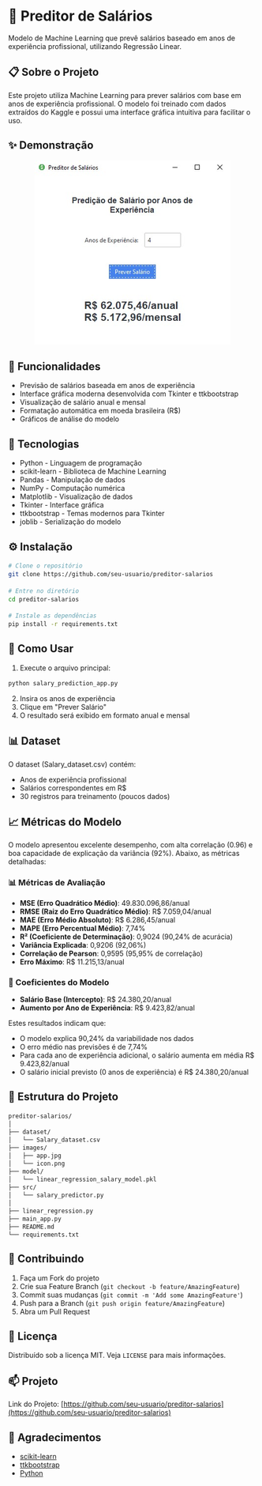 # 🤖 Preditor de Salários

Modelo de Machine Learning que prevê salários baseado em anos de experiência profissional, utilizando Regressão Linear.

## 📋 Sobre o Projeto

Este projeto utiliza Machine Learning para prever salários com base em anos de experiência profissional. O modelo foi treinado com dados extraídos do Kaggle e possui uma interface gráfica intuitiva para facilitar o uso.

## ✨ Demonstração

<p align="center">
    <img src="images/app.jpg" alt="Screenshot da Aplicação">
</p>

## 🎯 Funcionalidades

- Previsão de salários baseada em anos de experiência
- Interface gráfica moderna desenvolvida com Tkinter e ttkbootstrap
- Visualização de salário anual e mensal
- Formatação automática em moeda brasileira (R$)
- Gráficos de análise do modelo

## 🔧 Tecnologias

- Python - Linguagem de programação
- scikit-learn - Biblioteca de Machine Learning
- Pandas - Manipulação de dados
- NumPy - Computação numérica
- Matplotlib - Visualização de dados
- Tkinter - Interface gráfica
- ttkbootstrap - Temas modernos para Tkinter
- joblib - Serialização do modelo

## ⚙️ Instalação

```bash
# Clone o repositório
git clone https://github.com/seu-usuario/preditor-salarios

# Entre no diretório
cd preditor-salarios

# Instale as dependências
pip install -r requirements.txt
```

## 🚀 Como Usar

1. Execute o arquivo principal:
```bash
python salary_prediction_app.py
```

2. Insira os anos de experiência
3. Clique em "Prever Salário"
4. O resultado será exibido em formato anual e mensal

## 📊 Dataset

O dataset (Salary_dataset.csv) contém:
- Anos de experiência profissional
- Salários correspondentes em R$
- 30 registros para treinamento (poucos dados)

## 📈 Métricas do Modelo

O modelo apresentou excelente desempenho, com alta correlação (0.96) e boa capacidade de explicação da variância (92%). Abaixo, as métricas detalhadas:

### 📊 Métricas de Avaliação
- **MSE (Erro Quadrático Médio)**: 49.830.096,86/anual
- **RMSE (Raiz do Erro Quadrático Médio)**: R$ 7.059,04/anual
- **MAE (Erro Médio Absoluto)**: R$ 6.286,45/anual
- **MAPE (Erro Percentual Médio)**: 7,74%
- **R² (Coeficiente de Determinação)**: 0,9024 (90,24% de acurácia)
- **Variância Explicada**: 0,9206 (92,06%)
- **Correlação de Pearson**: 0,9595 (95,95% de correlação)
- **Erro Máximo**: R$ 11.215,13/anual

### 🎯 Coeficientes do Modelo
- **Salário Base (Intercepto)**: R$ 24.380,20/anual
- **Aumento por Ano de Experiência**: R$ 9.423,82/anual

Estes resultados indicam que:
- O modelo explica 90,24% da variabilidade nos dados
- O erro médio nas previsões é de 7,74%
- Para cada ano de experiência adicional, o salário aumenta em média R$ 9.423,82/anual
- O salário inicial previsto (0 anos de experiência) é R$ 24.380,20/anual

## 📁 Estrutura do Projeto

```
preditor-salarios/
│
├── dataset/
│   └── Salary_dataset.csv
├── images/
│   ├── app.jpg
│   └── icon.png
├── model/
│   └── linear_regression_salary_model.pkl
├── src/
│   └── salary_predictor.py
│
├── linear_regression.py
├── main_app.py
├── README.md
└── requirements.txt
```

## 🤝 Contribuindo

1. Faça um Fork do projeto
2. Crie sua Feature Branch (`git checkout -b feature/AmazingFeature`)
3. Commit suas mudanças (`git commit -m 'Add some AmazingFeature'`)
4. Push para a Branch (`git push origin feature/AmazingFeature`)
5. Abra um Pull Request

## 📝 Licença

Distribuído sob a licença MIT. Veja `LICENSE` para mais informações.

## 📫 Projeto

Link do Projeto: [https://github.com/seu-usuario/preditor-salarios](https://github.com/seu-usuario/preditor-salarios)

## 🙏 Agradecimentos

- [scikit-learn](https://scikit-learn.org/)
- [ttkbootstrap](https://ttkbootstrap.readthedocs.io/)
- [Python](https://www.python.org/)